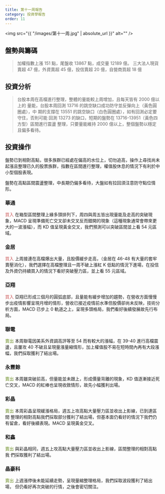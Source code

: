 ```yaml
---
title: 第十一周報告
category: 投資學報告
order: 11
---
```


<span class="image fit"><img src="{{ "/images/第十一周.jpg" | absolute_url }}" alt="" /></span>

## 盤勢與籌碼
> 加權指數上漲 151 點，尾盤收 13867 點，成交量 12189 億。
> 三大法人現貨賣超 47 億，外資賣超 45 億，投信賣超 20 億，自營商買超 18 億

## 投資分析
> 台股本周在高檔進行整理，整體的量能較上周增加，且每天皆有 2000 億以上的
量能，台股本周回測 13716 的跳空缺口成功防守並反彈向上（黃色圓圈處），中
期的支撐在 13551 的跳空缺口（白色圓圈處），如有回測必定要守住，否則可能
回測 13273 的缺口，短期的盤勢在 13716-13951（黃色四方型）區間進行震盪
整理，只要量能維持 2000 億以上，整個盤勢以穩定且偏多看待。

## 投資操作
盤勢已到相對高點，很多族群已經處在偏高的水位上，切勿追高，操作上尋找尚未起漲且整理已久的股票族群，指數在區間進行整理，權值股休息的情況下有利於中小型個股表現。
<p>盤勢在高點區間震盪整理，中長期仍偏多看待，大盤如有拉回須注意防守點位情形。

### 華通
<font color="IndianRed">買入</font>
在箱型區間整理上緣多頭排列下，周四與周五皆出現量能及走高的突破現象，MACD 呈現準備死亡交叉卻未交叉反而錯開的現象（這種現象通常會帶來更大的一波漲幅），而 KD 值呈現黃金交叉，我們預測可以突破區間並上看 54 元區域。

### 金居
<font color="IndianRed">買入</font>
上周接連在高檔爆出大量，且股價緩步走高，（金居在 46-48 有大量的套牢賣壓消化），我們選擇在高檔整理且一周不破上漲紅 K 低點的情況下進場，在投信及外資仍持續買入的情況下看好突破壓力區，並上看 55 元區域。

### 亞翔
<font color="IndianRed">買入</font>
亞翔已形成三個月的圓弧底部，且量能有緩步增加的趨勢，在營收方面慢慢步出疫情影響呈現月增的情形，營收已接近疫情前水準但股價卻尚未反映，技術分析方面，MACD 已步上 0 軌道之上，呈現多頭格局，我們看好後續發展故先行布局。

### 聯電
<font color="OliveDrab">賣出</font>
本周聯電因美系外資調高評等至 54 而有較大的漲幅，在 39-40 進行高檔震盪，且屢攻 40 不破且呈現量漲量縮情形，加上權值股不易在短時間內再有大段漲幅，我們採取獲利了結出場。

### 永豐餘
<font color="OliveDrab">賣出</font>
本周雖突破前高，但量能並未跟上，形成價量背離的現象，KD 值逐漸接近死亡交叉，MACD 的紅棒也呈現收斂情形，故先小幅獲利出場。

### 彩晶
<font color="OliveDrab">賣出</font>
本周彩晶呈現緩漲格局，週五上攻高點大量壓力區並收出上影線，已到達區間
整理的相對高點我們採取部分獲利了結出場，但基本面仍看好的情況下我們仍
有留倉，看好後續表現。MACD 呈現黃金交叉。

### 和鑫
<font color="OliveDrab">賣出</font>
與彩晶相同，週五上攻高點大量壓力區並收出上影線，區間整理的相對高點我
們採取獲利了結出場。


### 晶豪科
<font color="OliveDrab">賣出</font>
上週漲停後未能延續走勢，呈現量縮整理格局，我們採取波段獲利了結出場，
但仍看好再次突破的行情，之後會密切關注。

